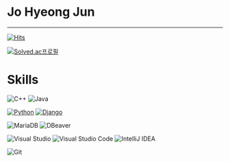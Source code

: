 # Jo Hyeong Jun
---
[![Hits](https://hits.seeyoufarm.com/api/count/incr/badge.svg?url=https%3A%2F%2Fgithub.com%2FJxun-h%2FProblem-Solving&count_bg=%23CE2525&title_bg=%23555555&icon=apple.svg&icon_color=%23E7E7E7&title=Today&edge_flat=true)](https://hits.seeyoufarm.com)


[![Solved.ac프로필](http://mazassumnida.wtf/api/v2/generate_badge?boj=hunnam5220)](https://solved.ac/hunnam5220)

# Skills
  ![C++](https://img.shields.io/badge/C++-blue.svg?&style=for-the-badge&logo=c%2B%2B&logoColor=white)
  ![Java](https://img.shields.io/badge/JAVA-007396?style=for-the-badge&logo=java&logoColor=white)

  [![Python](https://img.shields.io/badge/-Python-F9DC3E.svg?logo=python&style=flat)](https://www.python.org/)
[![Django](https://img.shields.io/badge/-Django-092E20.svg?logo=django&style=flat)](https://www.djangoproject.com/)
  

  ![MariaDB](https://img.shields.io/badge/MariaDB-003545.svg?&style=for-the-badge&logo=MariaDB&logoColor=white)
  ![DBeaver](https://img.shields.io/badge/DBeaver-2A2A2A.svg?&style=for-the-badge&logo=DBeaver&logoColor=white)
  
  ![Visual Studio](https://img.shields.io/badge/Visual%20Studio-5C2D91.svg?&style=for-the-badge&logo=Visual%20Studio&logoColor=white)
  ![Visual Studio Code](http://img.shields.io/badge/Visual%20Studio%20Code-007ACC.svg?&style=for-the-badge&logo=Visual%20Studio%20Code&logoColor=white)
  ![IntelliJ IDEA](https://img.shields.io/badge/Intellij%20IDEA-000000.svg?&style=for-the-badge&logo=IntelliJ%20IDEA&logoColor=white)
  
  ![Git](http://img.shields.io/badge/Git-F05032.svg?style=for-the-badge&logo=Git&logoColor=white)

<!--   [![Top Langs](https://github-readme-stats.vercel.app/api/top-langs/?username=HyunSik-log&layout=compact)](https://github.com/HyunSik-log/github-readme-stats)
 -->
  <!--
  **HyunSik-log/HyunSik-log** is a ✨ _special_ ✨ repository because its `README.md` (this file) appears on your GitHub profile.

  Here are some ideas to get you started:

  - 🔭 I’m currently working on in Ta
  - 🌱 I’m currently learning ...
  - 👯 I’m looking to collaborate on ...
  - 🤔 I’m looking for help with ...
  - 💬 Ask me about ...
  - 📫 How to reach me: ...
  - 😄 Pronouns: ...
  - ⚡ Fun fact: ...
  -->
